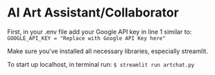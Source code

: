 # AI Art Assistant/Collaborator
First, in your .env file add your Google API key in line 1 similar to:
`GOOGLE_API_KEY = "Replace with Google API Key here"`

Make sure you've installed all necessary libraries, especially streamlit. 

To start up localhost, in terminal run:
`$ streamlit run artchat.py`
